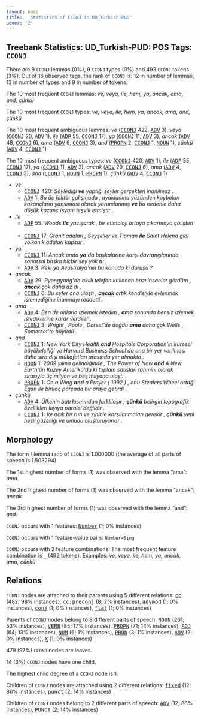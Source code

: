 ```yaml
---
layout: base
title:  'Statistics of CCONJ in UD_Turkish-PUD'
udver: '2'
---
```


## Treebank Statistics: UD_Turkish-PUD: POS Tags: `CCONJ`

There are 9 `CCONJ` lemmas (0%), 9 `CCONJ` types (0%) and 493 `CCONJ` tokens (3%).
Out of 16 observed tags, the rank of `CCONJ` is: 12 in number of lemmas, 13 in number of types and 9 in number of tokens.

The 10 most frequent `CCONJ` lemmas: <em>ve, veya, ile, hem, ya, ancak, ama, and, çünkü</em>

The 10 most frequent `CCONJ` types:  <em>ve, veya, ile, hem, ya, ancak, ama, and, çünkü</em>

The 10 most frequent ambiguous lemmas: <em>ve</em> (<tt><a href="tr_pud-pos-CCONJ.html">CCONJ</a></tt> 422, <tt><a href="tr_pud-pos-ADV.html">ADV</a></tt> 3), <em>veya</em> (<tt><a href="tr_pud-pos-CCONJ.html">CCONJ</a></tt> 20, <tt><a href="tr_pud-pos-ADV.html">ADV</a></tt> 1), <em>ile</em> (<tt><a href="tr_pud-pos-ADP.html">ADP</a></tt> 55, <tt><a href="tr_pud-pos-CCONJ.html">CCONJ</a></tt> 17), <em>ya</em> (<tt><a href="tr_pud-pos-CCONJ.html">CCONJ</a></tt> 11, <tt><a href="tr_pud-pos-ADV.html">ADV</a></tt> 3), <em>ancak</em> (<tt><a href="tr_pud-pos-ADV.html">ADV</a></tt> 48, <tt><a href="tr_pud-pos-CCONJ.html">CCONJ</a></tt> 6), <em>ama</em> (<tt><a href="tr_pud-pos-ADV.html">ADV</a></tt> 6, <tt><a href="tr_pud-pos-CCONJ.html">CCONJ</a></tt> 3), <em>and</em> (<tt><a href="tr_pud-pos-PROPN.html">PROPN</a></tt> 2, <tt><a href="tr_pud-pos-CCONJ.html">CCONJ</a></tt> 1, <tt><a href="tr_pud-pos-NOUN.html">NOUN</a></tt> 1), <em>çünkü</em> (<tt><a href="tr_pud-pos-ADV.html">ADV</a></tt> 4, <tt><a href="tr_pud-pos-CCONJ.html">CCONJ</a></tt> 1)

The 10 most frequent ambiguous types:  <em>ve</em> (<tt><a href="tr_pud-pos-CCONJ.html">CCONJ</a></tt> 420, <tt><a href="tr_pud-pos-ADV.html">ADV</a></tt> 1), <em>ile</em> (<tt><a href="tr_pud-pos-ADP.html">ADP</a></tt> 55, <tt><a href="tr_pud-pos-CCONJ.html">CCONJ</a></tt> 17), <em>ya</em> (<tt><a href="tr_pud-pos-CCONJ.html">CCONJ</a></tt> 11, <tt><a href="tr_pud-pos-ADV.html">ADV</a></tt> 3), <em>ancak</em> (<tt><a href="tr_pud-pos-ADV.html">ADV</a></tt> 29, <tt><a href="tr_pud-pos-CCONJ.html">CCONJ</a></tt> 6), <em>ama</em> (<tt><a href="tr_pud-pos-ADV.html">ADV</a></tt> 4, <tt><a href="tr_pud-pos-CCONJ.html">CCONJ</a></tt> 3), <em>and</em> (<tt><a href="tr_pud-pos-CCONJ.html">CCONJ</a></tt> 1, <tt><a href="tr_pud-pos-NOUN.html">NOUN</a></tt> 1, <tt><a href="tr_pud-pos-PROPN.html">PROPN</a></tt> 1), <em>çünkü</em> (<tt><a href="tr_pud-pos-ADV.html">ADV</a></tt> 4, <tt><a href="tr_pud-pos-CCONJ.html">CCONJ</a></tt> 1)


* <em>ve</em>
  * <tt><a href="tr_pud-pos-CCONJ.html">CCONJ</a></tt> 420: <em>Söylediği <b>ve</b> yaptığı şeyler gerçekten inanılmaz .</em>
  * <tt><a href="tr_pud-pos-ADV.html">ADV</a></tt> 1: <em>Bu üç faktör çalışmada , ayaklanma yüzünden kaybolan kazançların yansıması olarak yorumlanmış <b>ve</b> bu nedenle daha düşük kazanç isyanı teşvik etmiştir .</em>
* <em>ile</em>
  * <tt><a href="tr_pud-pos-ADP.html">ADP</a></tt> 55: <em>Woods <b>ile</b> yazışarak , bir etimoloji ortaya çıkarmaya çalıştım .</em>
  * <tt><a href="tr_pud-pos-CCONJ.html">CCONJ</a></tt> 17: <em>Granit adaları ; Seyşeller ve Tioman <b>ile</b> Saint Helena gibi volkanik adaları kapsar .</em>
* <em>ya</em>
  * <tt><a href="tr_pud-pos-CCONJ.html">CCONJ</a></tt> 11: <em>Ancak onda <b>ya</b> da başkalarına karşı davranışlarında sanatsal başka hiçbir şey yok tu .</em>
  * <tt><a href="tr_pud-pos-ADV.html">ADV</a></tt> 3: <em>Peki <b>ya</b> Avustralya'nın bu konuda ki duruşu ?</em>
* <em>ancak</em>
  * <tt><a href="tr_pud-pos-ADV.html">ADV</a></tt> 29: <em>Pyongyang'da akıllı telefon kullanan bazı insanlar gördüm , <b>ancak</b> çok daha az dı .</em>
  * <tt><a href="tr_pud-pos-CCONJ.html">CCONJ</a></tt> 6: <em>Bu sefer ona ulaştı , <b>ancak</b> artık kendisiyle evlenmek istemediğine inanmayı reddetti .</em>
* <em>ama</em>
  * <tt><a href="tr_pud-pos-ADV.html">ADV</a></tt> 4: <em>Ben de onlarla izlemek istedim , <b>ama</b> sonunda bensiz izlemek istediklerine karar verdiler .</em>
  * <tt><a href="tr_pud-pos-CCONJ.html">CCONJ</a></tt> 3: <em>Wright , Poole , Dorset'de doğdu <b>ama</b> daha çok Wells , Somerset'te büyüdü .</em>
* <em>and</em>
  * <tt><a href="tr_pud-pos-CCONJ.html">CCONJ</a></tt> 1: <em>New York City Health <b>and</b> Hospitals Corporation'ın küresel büyükelçiliği ve Harvard Business School'da ona bir yer verilmesi daha sıra dışı mükafatları arasında yer almakta .</em>
  * <tt><a href="tr_pud-pos-NOUN.html">NOUN</a></tt> 1: <em>2009 yılına gelindiğinde , The Power of Now <b>and</b> A New Earth'ün Kuzey Amerika'da ki toplam satışları tahmini olarak sırasıyla üç milyon ve beş milyona ulaştı .</em>
  * <tt><a href="tr_pud-pos-PROPN.html">PROPN</a></tt> 1: <em>On a Wing <b>and</b> a Prayer ( 1992 ) , onu Stealers Wheel ortağı Egan ile birkaç parçada bir araya getirdi .</em>
* <em>çünkü</em>
  * <tt><a href="tr_pud-pos-ADV.html">ADV</a></tt> 4: <em>Ülkenin batı kısmından farklılaşır ; <b>çünkü</b> belirgin topografik özellikleri kıyıya paralel değildir .</em>
  * <tt><a href="tr_pud-pos-CCONJ.html">CCONJ</a></tt> 1: <em>Ve açık bir ruh ve zihinle karşılanmaları gerekir , <b>çünkü</b> yeni nesil güzelliği ve umudu oluşturuyorlar .</em>

## Morphology

The form / lemma ratio of `CCONJ` is 1.000000 (the average of all parts of speech is 1.503294).

The 1st highest number of forms (1) was observed with the lemma “ama”: <em>ama</em>.

The 2nd highest number of forms (1) was observed with the lemma “ancak”: <em>ancak</em>.

The 3rd highest number of forms (1) was observed with the lemma “and”: <em>and</em>.

`CCONJ` occurs with 1 features: <tt><a href="tr_pud-feat-Number.html">Number</a></tt> (1; 0% instances)

`CCONJ` occurs with 1 feature-value pairs: `Number=Sing`

`CCONJ` occurs with 2 feature combinations.
The most frequent feature combination is `_` (492 tokens).
Examples: <em>ve, veya, ile, hem, ya, ancak, ama, çünkü</em>


## Relations

`CCONJ` nodes are attached to their parents using 5 different relations: <tt><a href="tr_pud-dep-cc.html">cc</a></tt> (482; 98% instances), <tt><a href="tr_pud-dep-cc-preconj.html">cc:preconj</a></tt> (8; 2% instances), <tt><a href="tr_pud-dep-advmod.html">advmod</a></tt> (1; 0% instances), <tt><a href="tr_pud-dep-conj.html">conj</a></tt> (1; 0% instances), <tt><a href="tr_pud-dep-flat.html">flat</a></tt> (1; 0% instances)

Parents of `CCONJ` nodes belong to 8 different parts of speech: <tt><a href="tr_pud-pos-NOUN.html">NOUN</a></tt> (261; 53% instances), <tt><a href="tr_pud-pos-VERB.html">VERB</a></tt> (85; 17% instances), <tt><a href="tr_pud-pos-PROPN.html">PROPN</a></tt> (71; 14% instances), <tt><a href="tr_pud-pos-ADJ.html">ADJ</a></tt> (64; 13% instances), <tt><a href="tr_pud-pos-NUM.html">NUM</a></tt> (6; 1% instances), <tt><a href="tr_pud-pos-PRON.html">PRON</a></tt> (3; 1% instances), <tt><a href="tr_pud-pos-ADV.html">ADV</a></tt> (2; 0% instances), <tt><a href="tr_pud-pos-X.html">X</a></tt> (1; 0% instances)

479 (97%) `CCONJ` nodes are leaves.

14 (3%) `CCONJ` nodes have one child.

The highest child degree of a `CCONJ` node is 1.

Children of `CCONJ` nodes are attached using 2 different relations: <tt><a href="tr_pud-dep-fixed.html">fixed</a></tt> (12; 86% instances), <tt><a href="tr_pud-dep-punct.html">punct</a></tt> (2; 14% instances)

Children of `CCONJ` nodes belong to 2 different parts of speech: <tt><a href="tr_pud-pos-ADV.html">ADV</a></tt> (12; 86% instances), <tt><a href="tr_pud-pos-PUNCT.html">PUNCT</a></tt> (2; 14% instances)

